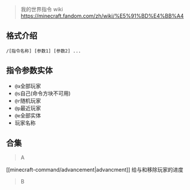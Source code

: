 > 我的世界指令 wiki
> https://minecraft.fandom.com/zh/wiki/%E5%91%BD%E4%BB%A4

## 格式介绍

```
/[指令名称] [参数1] [参数2] ...
```

## 指令参数实体

- `@a`全部玩家
- `@s`自己(命令方块不可用)
- `@r`随机玩家
- `@p`最近玩家
- `@e`全部实体
- 玩家名称

## 合集

>A

[[minecraft-command/advancement|advancment]] 给与和移除玩家的进度



>B


